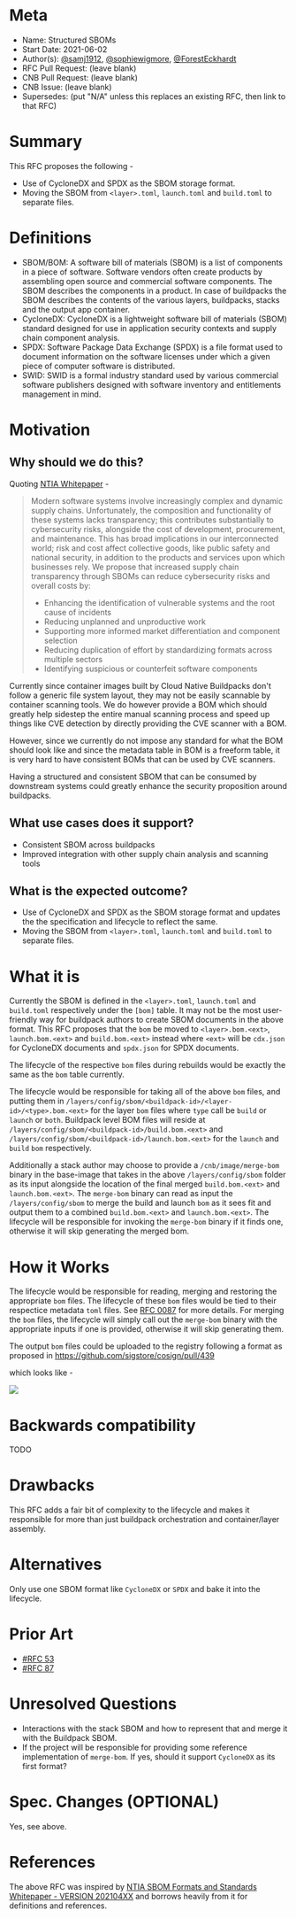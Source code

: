 # Meta
[meta]: #meta
- Name: Structured SBOMs
- Start Date: 2021-06-02
- Author(s): [@samj1912](https://github.com/samj1912), [@sophiewigmore](https://github.com/sophiewigmore), [@ForestEckhardt](https://github.com/ForestEckhardt)
- RFC Pull Request: (leave blank)
- CNB Pull Request: (leave blank)
- CNB Issue: (leave blank)
- Supersedes: (put "N/A" unless this replaces an existing RFC, then link to that RFC)

# Summary
[summary]: #summary

This RFC proposes the following - 

- Use of CycloneDX and SPDX as the SBOM storage format.
- Moving the SBOM from `<layer>.toml`, `launch.toml` and `build.toml` to separate files.

# Definitions
[definitions]: #definitions

- SBOM/BOM: A software bill of materials (SBOM) is a list of components in a piece of software. Software vendors often create products by assembling open source and commercial software components. The SBOM describes the components in a product. In case of buildpacks the SBOM describes the contents of the various layers, buildpacks, stacks and the output app container.
- CycloneDX: CycloneDX is a lightweight software bill of materials (SBOM) standard designed for use in application security contexts and supply chain component analysis.
- SPDX: Software Package Data Exchange (SPDX) is a file format used to document information on the software licenses under which a given piece of computer software is distributed.
- SWID: SWID is a formal industry standard used by various commercial software publishers designed with software inventory and entitlements management in mind.

# Motivation
[motivation]: #motivation

## Why should we do this?

Quoting [NTIA Whitepaper][NTIA-WP] - 
> Modern software systems involve increasingly complex and dynamic supply chains. Unfortunately, the composition and functionality of these systems lacks transparency; this contributes substantially to cybersecurity risks, alongside the cost of development, procurement, and maintenance. This has broad implications in our interconnected world; risk and cost affect collective goods, like public safety and national security, in addition to the products and services upon which businesses rely.
> We propose that increased supply chain transparency through SBOMs can reduce cybersecurity risks and overall costs by:
> - Enhancing the identification of vulnerable systems and the root cause of incidents
> - Reducing unplanned and unproductive work
> - Supporting more informed market differentiation and component selection
> - Reducing duplication of effort by standardizing formats across multiple sectors
> - Identifying suspicious or counterfeit software components

Currently since container images built by Cloud Native Buildpacks don't follow a generic file system layout, they may not be easily scannable by container scanning tools. We do however provide a BOM which should greatly help sidestep the entire manual scanning process and speed up things like CVE detection by directly providing the CVE scanner with a BOM.

However, since we currently do not impose any standard for what the BOM should look like and since the metadata table in BOM is a freeform table, it is very hard to have consistent BOMs that can be used by CVE scanners.

Having a structured and consistent SBOM that can be consumed by downstream systems could greatly enhance the security proposition around buildpacks.

## What use cases does it support?

- Consistent SBOM across buildpacks
- Improved integration with other supply chain analysis and scanning tools

## What is the expected outcome?

- Use of CycloneDX and SPDX as the SBOM storage format and updates the the specification and lifecycle to reflect the same.
- Moving the SBOM from `<layer>.toml`, `launch.toml` and `build.toml` to separate files.

# What it is
[what-it-is]: #what-it-is

Currently the SBOM is defined in the `<layer>.toml`, `launch.toml` and `build.toml` respectively under the `[bom]` table.
It may not be the most user-friendly way for buildpack authors to create SBOM documents in the above format. This RFC proposes that the `bom` be moved to `<layer>.bom.<ext>`, `launch.bom.<ext>` and `build.bom.<ext>` instead where `<ext>` will be `cdx.json` for CycloneDX documents and `spdx.json` for SPDX documents.

The lifecycle of the respective `bom` files during rebuilds would be exactly the same as the `bom` table currently. 

The lifecycle would be responsible for taking all of the above `bom` files, and putting them in `/layers/config/sbom/<buildpack-id>/<layer-id>/<type>.bom.<ext>` for the layer `bom` files where `type` call be `build` or `launch` or `both`. Buildpack level BOM files will reside at `/layers/config/sbom/<buildpack-id>/build.bom.<ext>` and `/layers/config/sbom/<buildpack-id>/launch.bom.<ext>` for the `launch` and `build` `bom` respectively.

Additionally a stack author may choose to provide a `/cnb/image/merge-bom` binary in the base-image that takes in the above `/layers/config/sbom` folder as its input alongside the location of the final merged `build.bom.<ext>` and `launch.bom.<ext>`. The `merge-bom` binary can read as input the `/layers/config/sbom` to merge the build and launch `bom` as it sees fit and output them to a combined `build.bom.<ext>` and `launch.bom.<ext>`. The lifecycle will be responsible for invoking the `merge-bom` binary if it finds one, otherwise it will skip generating the merged bom.

# How it Works
[how-it-works]: #how-it-works

The lifecycle would be responsible for reading, merging and restoring the appropriate `bom` files. The lifecycle of these `bom` files would be tied to their respectice metadata `toml` files. See [RFC 0087](https://github.com/buildpacks/rfcs/blob/main/text/0087-bom-in-layer-metadata.md#how-it-works) for more details. For merging the `bom` files, the lifecycle will simply call out the `merge-bom` binary with the appropriate inputs if one is provided, otherwise it will skip generating them.

The output `bom` files could be uploaded to the registry following a format as proposed in https://github.com/sigstore/cosign/pull/439

which looks like - 

![](https://user-images.githubusercontent.com/1714486/125960784-2795510d-511f-40fb-91f2-f9f97eeb573b.png)

# Backwards compatibility

TODO

# Drawbacks
[drawbacks]: #drawbacks

This RFC adds a fair bit of complexity to the lifecycle and makes it responsible for more than just buildpack orchestration and container/layer assembly.

# Alternatives
[alternatives]: #alternatives

Only use one SBOM format like `CycloneDX` or `SPDX` and bake it into the lifecycle.


# Prior Art
[prior-art]: #prior-art

- [#RFC 53](https://github.com/buildpacks/rfcs/blob/main/text/0053-decouple-buildpack-plan-and-bom.md)
- [#RFC 87](https://github.com/buildpacks/rfcs/blob/main/text/0087-bom-in-layer-metadata.md)

# Unresolved Questions
[unresolved-questions]: #unresolved-questions

- Interactions with the stack SBOM and how to represent that and merge it with the Buildpack SBOM.
- If the project will be responsible for providing some reference implementation of `merge-bom`. If yes, should it support `CycloneDX` as its first format?

# Spec. Changes (OPTIONAL)
[spec-changes]: #spec-changes

Yes, see above.

# References

The above RFC was inspired by [NTIA SBOM Formats and Standards Whitepaper - VERSION 202104XX][NTIA-WP] and borrows heavily from it for definitions and references.


[NTIA-WP]: https://docs.google.com/document/d/1KEMRrjbMd6FV7-ZFCk-AVVi-QY7qRiYiylxFFUc5Y_8/edit#
[CDX]: https://cyclonedx.org/
[SPDX]: https://spdx.dev/
[SWID]: https://nvd.nist.gov/products/swid